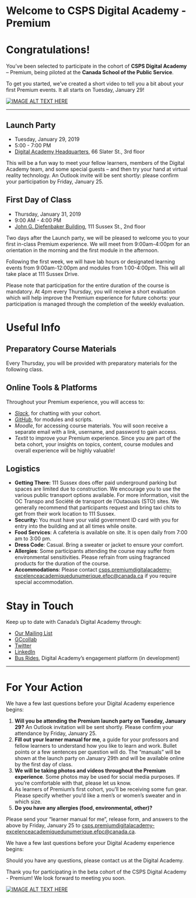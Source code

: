 # Welcome to CSPS Digital Academy - Premium
# Congratulations!

You’ve been selected to participate in the cohort of **CSPS Digital Academy** – Premium, being piloted at the **Canada School of the Public Service**.

To get you started, we’ve created a short video to tell you a bit about your first Premium events. It all starts on Tuesday, January 29!

[![IMAGE ALT TEXT HERE](https://i.kym-cdn.com/entries/icons/original/000/013/564/doge.jpg)](https://www.youtube.com/watch?v=YOUTUBE_VIDEO_ID_HERE)

*************************

## Launch Party
* Tuesday, January 29, 2019
* 5:00 - 7:00 PM
* [Digital Academy Headquarters](https://www.google.ca/maps/@45.4216695,-75.6942864,3a,75y,159.85h,95.12t/data=!3m7!1e1!3m5!1soLka23a3BM5HUHjLsFZ4hA!2e0!6s%2F%2Fgeo0.ggpht.com%2Fcbk%3Fpanoid%3DoLka23a3BM5HUHjLsFZ4hA%26output%3Dthumbnail%26cb_client%3Dmaps_sv.tactile.gps%26thumb%3D2%26w%3D203%26h%3D100%26yaw%3D259.15222%26pitch%3D0%26thumbfov%3D100!7i13312!8i6656), 66 Slater St., 3rd floor

This will be a fun way to meet your fellow learners, members of the Digital Academy team, and some special guests – and then try your hand at virtual reality technology. An Outlook invite will be sent shortly: please confirm your participation by Friday, January 25.

## First Day of Class
* Thursday, January 31, 2019
* 9:00 AM - 4:00 PM
* [John G. Diefenbaker Building](https://www.google.ca/maps/place/111+Sussex+Dr,+Ottawa,+ON/@45.4405741,-75.694697,3a,75y,213.47h,82.77t/data=!3m6!1e1!3m4!1sRipgGcRxFEzyNXYZom_hng!2e0!7i13312!8i6656!4m5!3m4!1s0x4cce04e7311278bd:0xe7e0273285ee6f32!8m2!3d45.4396305!4d-75.693755), 111 Sussex St., 2nd floor

Two days after the Launch party, we will be pleased to welcome you to your first in-class Premium experience. We will meet from 9:00am-4:00pm for an orientation in the morning and the first module in the afternoon.

Following the first week, we will have lab hours or designated learning events from 9:00am-12:00pm and modules from 1:00-4:00pm. This will all take place at 111 Sussex Drive.
 
Please note that participation for the entire duration of the course is mandatory. At 4pm every Thursday, you will receive a short evaluation which will help improve the Premium experience for future cohorts: your participation is managed through the completion of the weekly evaluation.

# Useful Info

## Preparatory Course Materials
Every Thursday, you will be provided with preparatory materials for the following class.

## Online Tools & Platforms

Throughout your Premium experience, you will access to:
- [_Slack_](https://slack.com), for chatting with your cohort.
- [_GitHub_](https://github.com), for modules and scripts.
- _Moodle_, for accessing course materials. You will soon receive a separate email with a link, username, and password to gain access.
- _Textit_ to improve your Premium experience. Since you are part of the beta cohort, your insights on topics, content, course modules and overall experience will be highly valuable!

## Logistics

- **Getting There:** 111 Sussex does offer paid underground parking but spaces are limited due to construction. We encourage you to use the various public transport options available. For more information, visit the OC Transpo and  Société de transport de l’Outaouais (STO) sites. We generally recommend that participants request and bring taxi chits to get from their work location to 111 Sussex.
- **Security:** You must have your valid government ID card with you for entry into the building and at all times while onsite.
- **Food Services**: A cafeteria is available on site. It is open daily from 7:00 am to 3:00 pm.
- **Dress Code**: Casual. Bring a sweater or jacket to ensure your comfort.
- **Allergies**: Some participants attending the course may suffer from environmental sensitivities. Please refrain from using fragranced products for the duration of the course.
- **Accommodations**: Please contact csps.premiumdigitalacademy-excelenceacademiquedunumerique.efpc@canada.ca 
if you require special accommodation.

# Stay in Touch

Keep up to date with Canada’s Digital Academy through:
- [Our Mailing List](http://github.com)
- [GCcollab](https://gccollab.ca/groups/profile/1316691/endigital-academyfracadu00e9mie-du-numu00e9rique)
- [Twitter](https://twitter.com/DigiAcademyCAN)
- [LinkedIn](https://www.linkedin.com/company/csps-digiacademy-acadenum-efpc/)
- [Bus Rides](https://en.busrides-trajetsenbus.ca/), Digital Academy’s engagement platform (in development)

*************************

# For Your Action

We have a few last questions before your Digital Academy experience begins:
 
1. **Will you be attending the Premium launch party on Tuesday, January 29?** An Outlook invitation will be sent shortly. Please confirm your attendance by Friday, January 25.
2. **Fill out your learner manual for me**, a guide for your professors and fellow learners to understand how you like to learn and work. Bullet points or a few sentences per question will do. The “manuals” will be shown at the launch party on January 29th and will be available online by the first day of class.
3. **We will be taking photos and videos throughout the Premium experience**. Some photos may be used for social media purposes. If you’re comfortable with that, please let us know.
4. As learners of Premium’s first cohort, you’ll be receiving some fun gear. Please specify whether you’d like a men’s or women’s sweater and in which size.
5. **Do you have any allergies (food, environmental, other)?**

Please send your “learner manual for me”, release form, and answers to the above by Friday, January 25 to <csps.premiumdigitalacademy-excelenceacademiquedunumerique.efpc@canada.ca>.

We have a few last questions before your Digital Academy experience begins:

Should you have any questions, please contact us at the Digital Academy.
 
Thank you for participating in the beta cohort of the CSPS Digital Academy - Premium! We look forward to meeting you soon.

[![IMAGE ALT TEXT HERE](https://i.kym-cdn.com/entries/icons/original/000/013/564/doge.jpg)](https://www.youtube.com/watch?v=YOUTUBE_VIDEO_ID_HERE)
